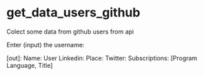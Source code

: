 # get_data_users_github
Colect some data from github users from api

Enter (input) the username:

[out]:
Name: User
Linkedin:
Place:
Twitter:
Subscriptions: [Program Language, Title]